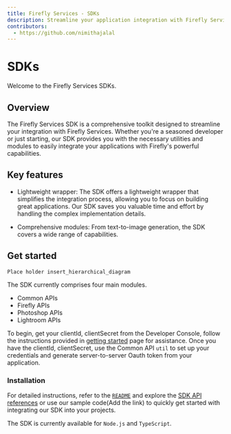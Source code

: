 ```yaml
---
title: Firefly Services - SDKs
description: Streamline your application integration with Firefly Services using our comprehensive SDK.
contributors:
  - https://github.com/nimithajalal
---
```


# SDKs

Welcome to the Firefly Services SDKs. 

## Overview

The Firefly Services SDK is a comprehensive toolkit designed to streamline your integration with Firefly Services. Whether you're a seasoned developer or just starting, our SDK provides you with the necessary utilities and modules to easily integrate your applications with Firefly's powerful capabilities.

## Key features

* Lightweight wrapper: The SDK offers a lightweight wrapper that simplifies the integration process, allowing you to focus on building great applications. Our SDK saves you valuable time and effort by handling the complex implementation details.

* Comprehensive modules: From text-to-image generation, the SDK covers a wide range of capabilities. 


## Get started 

`Place holder insert_hierarchical_diagram`

The SDK currently comprises four main modules.  

- Common APIs 
- Firefly APIs 
- Photoshop APIs 
- Lightroom APIs 


To begin, get your clientId, clientSecret from the Developer Console, follow the instructions provided in [getting started](../get-started.md) page for assistance. Once you have the clientId, clientSecret, use the Common API `util` to set up your credentials and generate server-to-server Oauth token from your application. 


### Installation 

For detailed instructions, refer to the [`README`](https://git.corp.adobe.com/cc-apis/firefly-services-sdk-js#readme) and explore the [SDK API references](https://git.corp.adobe.com/cc-apis/firefly-services-sdk-js/tree/github/1.0.0#adding-firefly-services-sdk-packages-into-the-project) or use our sample code(Add the link) to quickly get started with integrating our SDK into your projects. 

The SDK is currently available for `Node.js` and `TypeScript`.
